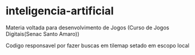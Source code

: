 # inteligencia-artificial
Materia voltada para desenvolvimento de Jogos (Curso de Jogos Digitais(Senac Santo Amaro))


Codigo responsavel por fazer buscas em tilemap setado em escopo local
